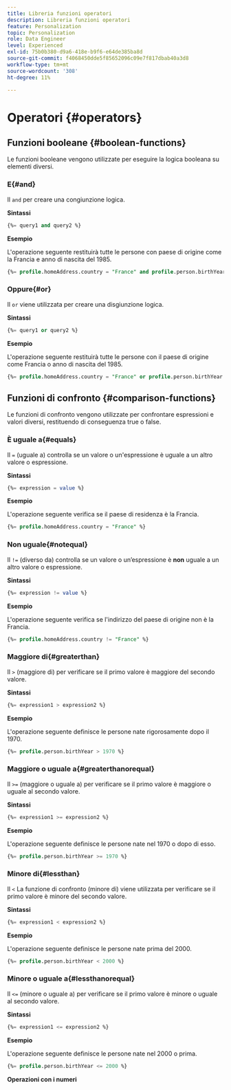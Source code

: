 ```yaml
---
title: Libreria funzioni operatori
description: Libreria funzioni operatori
feature: Personalization
topic: Personalization
role: Data Engineer
level: Experienced
exl-id: 75b0b380-d9a6-418e-b9f6-e64de385ba8d
source-git-commit: f4068450dde5f85652096c09e7f817dbab40a3d8
workflow-type: tm+mt
source-wordcount: '308'
ht-degree: 11%

---
```


# Operatori {#operators}

## Funzioni booleane {#boolean-functions}

Le funzioni booleane vengono utilizzate per eseguire la logica booleana su elementi diversi.

### E{#and}

Il `and` per creare una congiunzione logica.

**Sintassi**

```sql
{%= query1 and query2 %}
```

**Esempio**

L&#39;operazione seguente restituirà tutte le persone con paese di origine come la Francia e anno di nascita del 1985.

```sql
{%= profile.homeAddress.country = "France" and profile.person.birthYear = 1985 %}
```

### Oppure{#or}

Il `or` viene utilizzata per creare una disgiunzione logica.

**Sintassi**

```sql
{%= query1 or query2 %}
```

**Esempio**

L&#39;operazione seguente restituirà tutte le persone con il paese di origine come Francia o anno di nascita del 1985.

```sql
{%= profile.homeAddress.country = "France" or profile.person.birthYear = 1985 %}
```

<!--
## Not{#not}

The `not` (or `!`) function is used to create a logical negation.

**Syntax**

```sql
not ({QUERY})
!({QUERY})
```

**Example**

The following operation will return all people who do not have their home country as Canada.

```sql
not (homeAddress.countryISO = "CA")
```
-->

## Funzioni di confronto {#comparison-functions}

Le funzioni di confronto vengono utilizzate per confrontare espressioni e valori diversi, restituendo di conseguenza true o false.

### È uguale a{#equals}

Il `=` (uguale a) controlla se un valore o un&#39;espressione è uguale a un altro valore o espressione.

**Sintassi**

```sql
{%= expression = value %}
```

**Esempio**

L&#39;operazione seguente verifica se il paese di residenza è la Francia.

```sql
{%= profile.homeAddress.country = "France" %}
```

### Non uguale{#notequal}

Il `!=` (diverso da) controlla se un valore o un’espressione è **non** uguale a un altro valore o espressione.

**Sintassi**

```sql
{%= expression != value %}
```

**Esempio**

L&#39;operazione seguente verifica se l&#39;indirizzo del paese di origine non è la Francia.

```sql
{%= profile.homeAddress.country != "France" %}
```

### Maggiore di{#greaterthan}

Il `>` (maggiore di) per verificare se il primo valore è maggiore del secondo valore.

**Sintassi**

```sql
{%= expression1 > expression2 %}
```

**Esempio**

L&#39;operazione seguente definisce le persone nate rigorosamente dopo il 1970.

```sql
{%= profile.person.birthYear > 1970 %}
```

### Maggiore o uguale a{#greaterthanorequal}

Il `>=` (maggiore o uguale a) per verificare se il primo valore è maggiore o uguale al secondo valore.

**Sintassi**

```sql
{%= expression1 >= expression2 %}
```

**Esempio**

L&#39;operazione seguente definisce le persone nate nel 1970 o dopo di esso.

```sql
{%= profile.person.birthYear >= 1970 %}
```

### Minore di{#lessthan}

Il `<` La funzione di confronto (minore di) viene utilizzata per verificare se il primo valore è minore del secondo valore.

**Sintassi**

```sql
{%= expression1 < expression2 %}
```

**Esempio**

L&#39;operazione seguente definisce le persone nate prima del 2000.

```sql
{%= profile.person.birthYear < 2000 %}
```

### Minore o uguale a{#lessthanorequal}

Il `<=` (minore o uguale a) per verificare se il primo valore è minore o uguale al secondo valore.

**Sintassi**

```sql
{%= expression1 <= expression2 %}
```

**Esempio**

L&#39;operazione seguente definisce le persone nate nel 2000 o prima.

```sql
{%= profile.person.birthYear <= 2000 %}
```

**Operazioni con i numeri**
